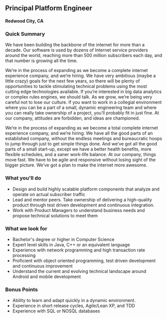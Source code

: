 ## Principal Platform Engineer
#### Redwood City, CA

### Quick Summary
We have been building the backbone of the internet for more than a decade. Our software is used by dozens of Internet service providers around the world, reaching more than 500 million subscribers each day, and that number is growing all the time.

We’re in the process of expanding as we become a complete internet experience company, and we’re hiring. We have very ambitious (maybe a little crazy) goals for the next few years, so there will be plenty of opportunities to tackle stimulating technical problems using the most cutting edge technologies available. If you’re interested in big data analytics or complex rules engines, we should talk. As we grow, we’re being very careful not to lose our culture. If you want to work in a collegial environment where you can be a part of a small, dynamic engineering team and where you can really take ownership of a project, you’ll probably fit in just fine. At our company, attitudes are forbidden, and ideas are championed.

We’re in the process of expanding as we become a total complete internet experience company, and we’re hiring. We have all the good parts of an established company, without the endless meetings and bureaucratic hoops to jump through just to get simple things done. And we’ve got all the good parts of a small start-up, except we have a better health benefits, more flexible schedules, and a saner work-life balance. At our company, things move fast. We have to be agile and responsive without losing sight of the bigger picture. We’ve got a plan to make the internet more awesome.

### What you'll do
+	Design and build highly scalable platform components that analyze and operate on actual subscriber traffic
+	Lead and mentor peers. Take ownership of delivering a high-quality product through test driven development and continuous integration.
+	Work with Product Managers to understand business needs and propose technical solutions to meet them

### What we look for
+	Bachelor's degree or higher in Computer Science
+	Expert level skills in Java, C++ or an equivalent language
+	Experience with network programming and high transaction rate processing
+	Proficient with object oriented programming, test driven development and continuous improvement
+	Understand the current and evolving technical landscape around Android and mobile development

### Bonus Points
+	Ability to learn and adapt quickly in a dynamic environment.
+	Experience in short release cycles, Agile/Lean XP, and TDD
+	Experience with SQL or NOSQL databases


